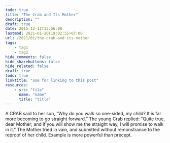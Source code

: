 ```yaml
---
todo: true
title: "The Crab and Its Mother"
description: ""
draft: true
date: 2015-12-11T13:56:08
lastmod: 2021-01-20T19:02:55+07:00
url: /2021/01/the-crab-and-its-mother
tags:
    - tag1
    - tag2
hide_comments: false
hide_sharebuttons: false
hide_related: false
draft: true
todo: true
linktitle: "use for linking to this post"
resources:
    - src: "file"
      name: "name"
      title: "title"
---
```

A CRAB said to her son, “Why do you walk so one-sided, my child? It is far more becoming to go straight forward.” The young Crab replied: “Quite true, dear Mother; and if you will show me the straight way, I will promise to walk in it.” The Mother tried in vain, and submitted without remonstrance to the reproof of her child.
Example is more powerful than precept.


